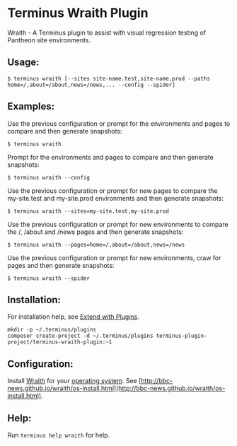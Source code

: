 # Terminus Wraith Plugin

Wraith - A Terminus plugin to assist with visual regression testing of Pantheon site environments.

## Usage:
```
$ terminus wraith [--sites site-name.test,site-name.prod --paths home=/,about=/about,news=/news,... --config --spider]
```

## Examples:
Use the previous configuration or prompt for the environments and pages to compare and then generate snapshots:
```
$ terminus wraith
```
Prompt for the environments and pages to compare and then generate snapshots:
```
$ terminus wraith --config
```
Use the previous configuration or prompt for new pages to compare the my-site.test and my-site.prod environments and then generate snapshots:
```
$ terminus wraith --sites=my-site.test,my-site.prod
```
Use the previous configuration or prompt for new environments to compare the /, /about and /news pages and then generate snapshots:
```
$ terminus wraith --pages=home=/,about=/about,news=/news
```
Use the previous configuration or prompt for new environments, craw for pages and then generate snapshots:
```
$ terminus wraith --spider
```

## Installation:

For installation help, see [Extend with Plugins](https://pantheon.io/docs/terminus/plugins/).

```
mkdir -p ~/.terminus/plugins
composer create-project -d ~/.terminus/plugins terminus-plugin-project/terminus-wraith-plugin:~1
```

## Configuration:

Install [Wraith](http://bbc-news.github.io/wraith/) for your [operating system](http://bbc-news.github.io/wraith/os-install.html).  See [http://bbc-news.github.io/wraith/os-install.html](http://bbc-news.github.io/wraith/os-install.html).

## Help:
Run `terminus help wraith` for help.
